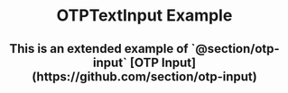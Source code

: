 <h1 style="text-align: center;"> OTPTextInput Example</h1>

<h2 style="text-align: center;">This is an extended example of `@section/otp-input` [OTP Input](https://github.com/section/otp-input)</h3>
